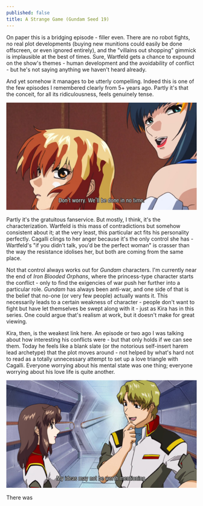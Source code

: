 ```yaml
---
published: false
title: A Strange Game (Gundam Seed 19)
---
```

On paper this is a bridging episode - filler even. There are no robot fights, no real plot developments (buying new munitions could easily be done offscreen, or even ignored entirely), and the "villains out shopping" gimmick is implausible at the best of times. Sure, Wartfeld gets a chance to expound on the show's themes - human development and the avoidability of conflict - but he's not saying anything we haven't heard already.

And yet somehow it manages to be utterly compelling. Indeed this is one of the few episodes I remembered clearly from 5+ years ago. Partly it's that the conceit, for all its ridiculousness, feels genuinely tense.

![](/asg1.jpg)

Partly it's the gratuitous fanservice. But mostly, I think, it's the characterization. Wartfeld is this mass of contradictions but somehow consistent about it; at the very least, this particular act fits his personality perfectly. Cagalli clings to her anger because it's the only control she has - Wartfeld's "if you didn't talk, you'd be the perfect woman" is crasser than the way the resistance idolises her, but both are coming from the same place.

Not that control always works out for *Gundam* characters. I'm currently near the end of *Iron Blooded Orphans*, where the princess-type character starts the conflict - only to find the exigencies of war push her further into a particular role. *Gundam* has always been anti-war, and one side of that is the belief that no-one (or very few people) actually wants it. This necessarily leads to a certain weakness of character - people don't want to fight but have let themselves be swept along with it - just as Kira has in this series. One could argue that's realism at work, but it doesn't make for great viewing.

Kira, then, is the weakest link here. An episode or two ago I was talking about how interesting his conflicts were - but that only holds if we can see them. Today he feels like a blank slate (or the notorious self-insert harem lead archetype) that the plot moves around - not helped by what's hard not to read as a totally unnecessary attempt to set up a love triangle with Cagalli. Everyone worrying about his mental state was one thing; everyone worrying about his love life is quite another.

![](/asg3.jpg)

There was 